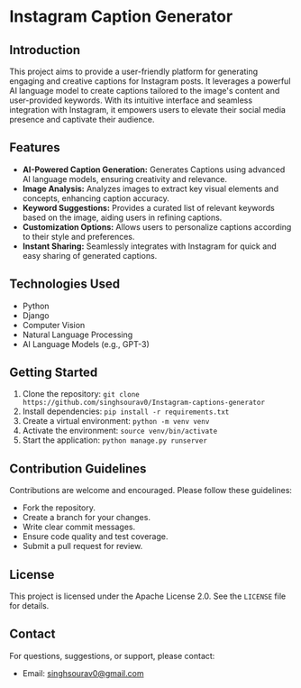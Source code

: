 # Instagram Caption Generator

## Introduction

This project aims to provide a user-friendly platform for generating engaging and creative captions for Instagram posts. It leverages a powerful AI language model to create captions tailored to the image's content and user-provided keywords. With its intuitive interface and seamless integration with Instagram, it empowers users to elevate their social media presence and captivate their audience.

## Features

- **AI-Powered Caption Generation:** Generates Captions using advanced AI language models, ensuring creativity and relevance.
- **Image Analysis:** Analyzes images to extract key visual elements and concepts, enhancing caption accuracy.
- **Keyword Suggestions:** Provides a curated list of relevant keywords based on the image, aiding users in refining captions.
- **Customization Options:** Allows users to personalize captions according to their style and preferences.
- **Instant Sharing:** Seamlessly integrates with Instagram for quick and easy sharing of generated captions.

## Technologies Used

- Python
- Django
- Computer Vision
- Natural Language Processing
- AI Language Models (e.g., GPT-3)

## Getting Started

1. Clone the repository: `git clone https://github.com/singhsourav0/Instagram-captions-generator`
2. Install dependencies: `pip install -r requirements.txt`
3. Create a virtual environment: `python -m venv venv`
4. Activate the environment: `source venv/bin/activate`
5. Start the application: `python manage.py runserver`

## Contribution Guidelines

Contributions are welcome and encouraged. Please follow these guidelines:

- Fork the repository.
- Create a branch for your changes.
- Write clear commit messages.
- Ensure code quality and test coverage.
- Submit a pull request for review.

## License

This project is licensed under the Apache License 2.0. See the `LICENSE` file for details.

## Contact

For questions, suggestions, or support, please contact:

- Email: singhsourav0@gmail.com
